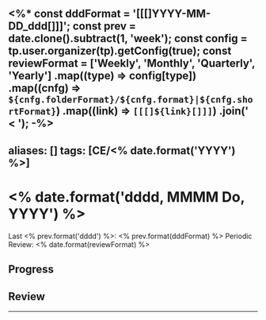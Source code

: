 <%*
const dddFormat = '[[[]YYYY-MM-DD_ddd[]]]';
const prev = date.clone().subtract(1, 'week');
const config = tp.user.organizer(tp).getConfig(true);
const reviewFormat = ['Weekly', 'Monthly', 'Quarterly', 'Yearly']
    .map((type) => config[type])
    .map((cnfg) => `${cnfg.folderFormat}/${cnfg.format}|${cnfg.shortFormat}`)
    .map((link) => `[[[]${link}[]]]`)
    .join(' < ');
-%>
---
aliases: []
tags: [CE/<% date.format('YYYY') %>]
---

# <% date.format('dddd, MMMM Do, YYYY') %>

Last <% prev.format('dddd') %>: <% prev.format(dddFormat) %>
Periodic Review: <% date.format(reviewFormat) %>

## Progress

## Review

---
